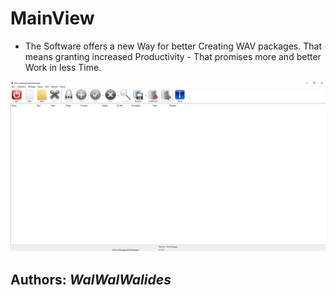 # MainView
- The Software offers a new Way for better Creating WAV packages. That means granting increased Productivity - That promises more and better Work in less Time.

![](Img/MainView.png)


**Authors:**  *WalWalWalides*
------





    



